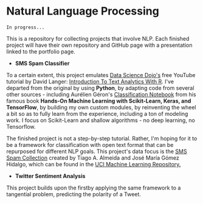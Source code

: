 # Natural Language Processing

`In progress...`

This is a repository for collecting projects that involve NLP. Each finished project will have their own repository and GitHub page with a presentation linked to the portfolio page.

- **SMS Spam Classifier**

To a certain extent, this project emulates [Data Science Dojo's](https://datasciencedojo.com/) free YouTube tutorial by David Langer: [Introduction To Text Analytics With R](https://github.com/BigBangData/IntroToTextAnalyticsWithR). I've departed from the original by using **Python**, by adapting code from several other sources - including Aurélien Géron's [Classification Notebook](https://github.com/ageron/handson-ml/blob/master/03_classification.ipynb) from his famous book **Hands-On Machine Learning with Scikit-Learn, Keras, and TensorFlow**, by building my own custom modules, by reinventing the wheel a bit so as to fully learn from the experience, including a ton of modeling work. I focus on Scikit-Learn and shallow algorithms - no deep learning, no Tensorflow. 

The finished project is not a step-by-step tutorial. Rather, I'm hoping for it to be a framework for classification with open text format that can be repurposed for different NLP goals. This project's data focus is the [SMS Spam Collection](http://www.dt.fee.unicamp.br/~tiago/smsspamcollection/) created by Tiago A. Almeida and José María Gómez Hidalgo, which can be found in the [UCI Machine Learning Repository.](https://archive.ics.uci.edu/ml/datasets/sms+spam+collection#)


- **Twitter Sentiment Analysis** 

This project builds upon the firstby applying the same framework to a tangential problem, predicting the polarity of a Tweet.
